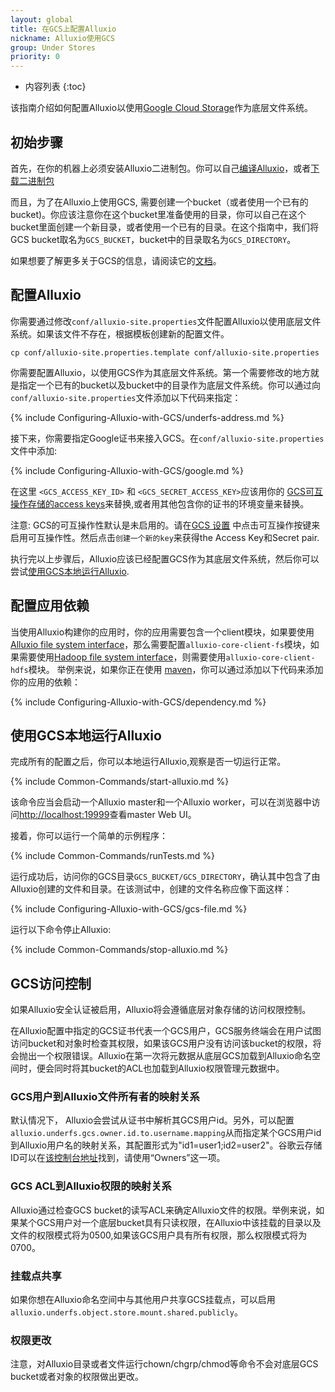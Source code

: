 ```yaml
---
layout: global
title: 在GCS上配置Alluxio
nickname: Alluxio使用GCS
group: Under Stores
priority: 0
---
```


* 内容列表
{:toc}

该指南介绍如何配置Alluxio以使用[Google Cloud Storage](https://cloud.google.com/storage/)作为底层文件系统。

## 初始步骤

首先，在你的机器上必须安装Alluxio二进制包。你可以自己[编译Alluxio](Building-Alluxio-From-Source.html)，或者[下载二进制包](Running-Alluxio-Locally.html)

而且，为了在Alluxio上使用GCS, 需要创建一个bucket（或者使用一个已有的bucket)。你应该注意你在这个bucket里准备使用的目录，你可以自己在这个bucket里面创建一个新目录，或者使用一个已有的目录。在这个指南中，我们将GCS bucket取名为`GCS_BUCKET`，bucket中的目录取名为`GCS_DIRECTORY`。

如果想要了解更多关于GCS的信息，请阅读它的[文档](https://cloud.google.com/storage/docs/overview)。

## 配置Alluxio

你需要通过修改`conf/alluxio-site.properties`文件配置Alluxio以使用底层文件系统。如果该文件不存在，根据模板创建新的配置文件。

```
cp conf/alluxio-site.properties.template conf/alluxio-site.properties
```

你需要配置Alluxio，以使用GCS作为其底层文件系统。第一个需要修改的地方就是指定一个已有的bucket以及bucket中的目录作为底层文件系统。你可以通过向`conf/alluxio-site.properties`文件添加以下代码来指定：

{% include Configuring-Alluxio-with-GCS/underfs-address.md %}

接下来，你需要指定Google证书来接入GCS。在`conf/alluxio-site.properties`文件中添加:

{% include Configuring-Alluxio-with-GCS/google.md %}

在这里 `<GCS_ACCESS_KEY_ID>` 和 `<GCS_SECRET_ACCESS_KEY>`应该用你的
[GCS可互操作存储的access keys](https://console.cloud.google.com/storage/settings)来替换,或者用其他包含你的证书的环境变量来替换。

注意: GCS的可互操作性默认是未启用的。请在[GCS 设置](https://console.cloud.google.com/storage/settings) 中点击可互操作按键来启用可互操作性。然后点击`创建一个新的key`来获得the Access Key和Secret pair.

执行完以上步骤后，Alluxio应该已经配置GCS作为其底层文件系统，然后你可以尝试[使用GCS本地运行Alluxio](#running-alluxio-locally-with-gcs).

## 配置应用依赖

当使用Alluxio构建你的应用时，你的应用需要包含一个client模块，如果要使用[Alluxio file system interface](File-System-API.html)，那么需要配置`alluxio-core-client-fs`模块，如果需要使用[Hadoop file system interface](https://wiki.apache.org/hadoop/HCFS)，则需要使用`alluxio-core-client-hdfs`模块。
举例来说，如果你正在使用 [maven](https://maven.apache.org/)，你可以通过添加以下代码来添加你的应用的依赖：

{% include Configuring-Alluxio-with-GCS/dependency.md %}

## 使用GCS本地运行Alluxio

完成所有的配置之后，你可以本地运行Alluxio,观察是否一切运行正常。

{% include Common-Commands/start-alluxio.md %}

该命令应当会启动一个Alluxio master和一个Alluxio worker，可以在浏览器中访问[http://localhost:19999](http://localhost:19999)查看master Web UI。

接着，你可以运行一个简单的示例程序：

{% include Common-Commands/runTests.md %}

运行成功后，访问你的GCS目录`GCS_BUCKET/GCS_DIRECTORY`，确认其中包含了由Alluxio创建的文件和目录。在该测试中，创建的文件名称应像下面这样：

{% include Configuring-Alluxio-with-GCS/gcs-file.md %}

运行以下命令停止Alluxio:

{% include Common-Commands/stop-alluxio.md %}

## GCS访问控制

如果Alluxio安全认证被启用，Alluxio将会遵循底层对象存储的访问权限控制。

在Alluxio配置中指定的GCS证书代表一个GCS用户，GCS服务终端会在用户试图访问bucket和对象时检查其权限，如果该GCS用户没有访问该bucket的权限，将会抛出一个权限错误。Alluxio在第一次将元数据从底层GCS加载到Alluxio命名空间时，便会同时将其bucket的ACL也加载到Alluxio权限管理元数据中。

### GCS用户到Alluxio文件所有者的映射关系

默认情况下， Alluxio会尝试从证书中解析其GCS用户id。另外，可以配置`alluxio.underfs.gcs.owner.id.to.username.mapping`从而指定某个GCS用户id到Alluxio用户名的映射关系，其配置形式为"id1=user1;id2=user2"。谷歌云存储ID可以在[该控制台地址](https://console.cloud.google.com/storage/settings)找到，请使用“Owners”这一项。

### GCS ACL到Alluxio权限的映射关系

Alluxio通过检查GCS bucket的读写ACL来确定Alluxio文件的权限。举例来说，如果某个GCS用户对一个底层bucket具有只读权限，在Alluxio中该挂载的目录以及文件的权限模式将为0500,如果该GCS用户具有所有权限，那么权限模式将为0700。

### 挂载点共享

如果你想在Alluxio命名空间中与其他用户共享GCS挂载点，可以启用`alluxio.underfs.object.store.mount.shared.publicly`。

### 权限更改

注意，对Alluxio目录或者文件运行chown/chgrp/chmod等命令不会对底层GCS bucket或者对象的权限做出更改。

